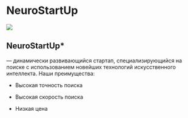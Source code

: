 # NeuroStartUp
![](https://netology-code.github.io/git-homeworks/introduction/assets/logo.png)

## NeuroStartUp*
— динамически развивающийся стартап, специализирующийся на поиске с использованием новейших технологий искусственного интеллекта.
Наши преимущества:

* Высокая точность поиска

* Высокая скорость поиска

* Низкая цена
